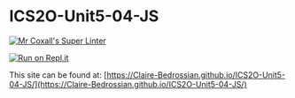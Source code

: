 # ICS2O-Unit5-04-JS

[![Mr Coxall's Super Linter](https://github.com/Claire-Bedrossian/ICS2O-Unit5-04-JS/workflows/Mr%20Coxall's%20Super%20Linter/badge.svg)](https://github.com/Claire-Bedrossian/ICS2O-Unit5-04-JS/actions)

[![Run on Repl.it](https://repl.it/badge/github/Claire-Bedrossian/ICS2O-Unit5-04-JS)](https://repl.it/github/Claire-Bedrossian/ICS2O-Unit5-04-JS)

This site can be found at: [https://Claire-Bedrossian.github.io/ICS2O-Unit5-04-JS/](https://Claire-Bedrossian.github.io/ICS2O-Unit5-04-JS/)
